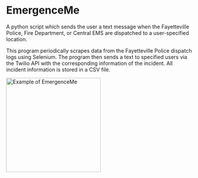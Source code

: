 # EmergenceMe
A python script which sends the user a text message when the Fayetteville Police, Fire Department, or Central EMS are dispatched to a user-specified location.

This program periodically scrapes data from the Fayetteville Police dispatch logs using Selenium. The program then sends a text to specified users via the Twilio API with the corresponding information of the incident. All incident information is stored in a CSV file.

<img width="255" alt="Example of EmergenceMe" src="https://github.com/KevinCodez/EmergenceMe/assets/39411500/7ffa37e2-65f1-41aa-abe7-b889b1345769">

